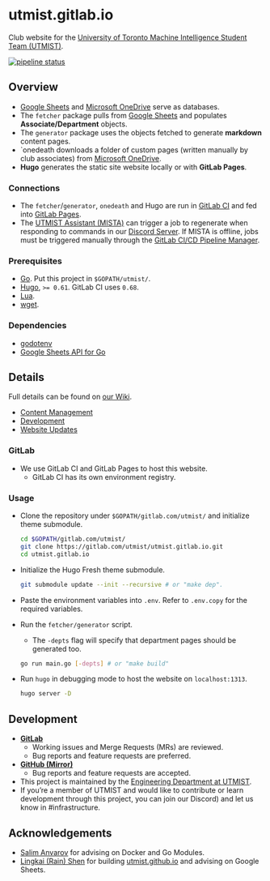 # utmist.gitlab.io

Club website for the [University of Toronto Machine Intelligence Student Team (UTMIST)](https://utmist.gitlab.io).

[![pipeline status](https://gitlab.com/utmist/utmist.gitlab.io/badges/master/pipeline.svg)](https://gitlab.com/utmist/utmist.gitlab.io/-/commits/master)

## Overview

- [Google Sheets](https://developers.google.com/sheets) and [Microsoft OneDrive](https://onedrive.live.com/) serve as databases.
- The `fetcher` package pulls from [Google Sheets](https://developers.google.com/sheets) and populates **Associate/Department** objects.
- The `generator` package uses the objects fetched to generate **markdown** content pages.
- `onedeath downloads a folder of custom pages (written manually by club associates) from [Microsoft OneDrive](https://onedrive.live.com/).
- **Hugo** generates the static site website locally or with **GitLab Pages**.

### Connections

- The `fetcher`/`generator`, `onedeath` and Hugo are run in [GitLab CI](https://docs.gitlab.com/ce/ci/) and fed into [GitLab Pages](https://docs.gitlab.com/ce/user/project/pages/).
- The [UTMIST Assistant (MISTA)](https://gitlab.com/utmist/mista) can trigger a job to regenerate when responding to commands in our [Discord Server](https://discord.gg/88mSPw8). If MISTA is offline, jobs must be triggered manually through the [GitLab CI/CD Pipeline Manager](https://gitlab.com/utmist/utmist.gitlab.io/pipelines).

### Prerequisites

- [Go](https://golang.org/). Put this project in `$GOPATH/utmist/`.
- [Hugo](https://github.com/gohugoio/hugo/releases), `>= 0.61`. GitLab CI uses `0.68`.
- [Lua](https://www.lua.org/).
- [wget](https://www.gnu.org/software/wget/).

### Dependencies

- [godotenv](https://pkg.go.dev/github.com/joho/godotenv)
- [Google Sheets API for Go](https://pkg.go.dev/google.golang.org/api)

## Details

Full details can be found on [our Wiki](https://gitlab.com/utmist/utmist.gitlab.io/-/wikis).

- [Content Management](https://gitlab.com/utmist/utmist.gitlab.io/-/wikis/Content-Management)
- [Development](https://gitlab.com/utmist/utmist.gitlab.io/-/wikis/Development)
- [Website Updates](https://gitlab.com/utmist/utmist.gitlab.io/-/wikis/Website-Updates)

### GitLab

- We use GitLab CI and GitLab Pages to host this website.
  - GitLab CI has its own environment registry.

### Usage

- Clone the repository under `$GOPATH/gitlab.com/utmist/` and initialize theme submodule.

  ```sh
  cd $GOPATH/gitlab.com/utmist/
  git clone https://gitlab.com/utmist/utmist.gitlab.io.git
  cd utmist.gitlab.io
  ```

- Initialize the Hugo Fresh theme submodule.

  ```sh
  git submodule update --init --recursive # or "make dep".
  ```

- Paste the environment variables into `.env`. Refer to `.env.copy` for the required variables.
- Run the `fetcher/generator` script.

  - The `-depts` flag will specify that department pages should be generated too.

  ```sh
  go run main.go [-depts] # or "make build"
  ```

- Run `hugo` in debugging mode to host the website on `localhost:1313`.

  ```sh
  hugo server -D
  ```

## Development

- [**GitLab**](https://gitlab.com/utmist/utmist.gitlab.io)
  - Working issues and Merge Requests (MRs) are reviewed.
  - Bug reports and feature requests are preferred.
- [**GitHub (Mirror)**](https://github.com/utmist/utmist.gitlab.io)
  - Bug reports and feature requests are accepted.
- This project is maintained by the [Engineering Department at UTMIST](https://utmist.gitlab.io/team/engineering).
- If you’re a member of UTMIST and would like to contribute or learn development through this project, you can join our Discord) and let us know in #infrastructure.

## Acknowledgements

- [Salim Anvarov](https://msanvarov.github.io/personal-portfolio) for advising on Docker and Go Modules.
- [Lingkai (Rain) Shen](https://www.linkedin.com/in/lingkai-shen/) for building [utmist.github.io](https://github.com/utmist/utmist.github.io) and advising on Google Sheets.
